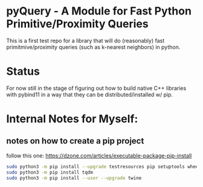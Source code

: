 # pyQuery - A Module for Fast Python Primitive/Proximity Queries

This is a first test repo for a library that will do (reasonably)
fast primitmive/proximity queries (such as k-nearest neighbors)
in python.


# Status

For now still in the stage of figuring out how to build native C++
libraries with pybind11 in a way that they can be
distributed/installed w/ pip.

# Internal Notes for Myself:

## notes on how to create a pip project

follow this one: https://dzone.com/articles/executable-package-pip-install

``` bash
sudo python3 -m pip install --upgrade testresources pip setuptools wheel
sudo python3 -m pip install tqdm
sudo python3 -m pip install --user --upgrade twine
```
